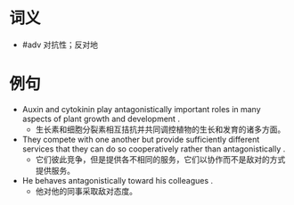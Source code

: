 # 词义
- #adv 对抗性；反对地
# 例句
- Auxin and cytokinin play antagonistically important roles in many aspects of plant growth and development .
	- 生长素和细胞分裂素相互拮抗并共同调控植物的生长和发育的诸多方面。
- They compete with one another but provide sufficiently different services that they can do so cooperatively rather than antagonistically .
	- 它们彼此竞争，但是提供各不相同的服务，它们以协作而不是敌对的方式提供服务。
- He behaves antagonistically toward his colleagues .
	- 他对他的同事采取敌对态度。
